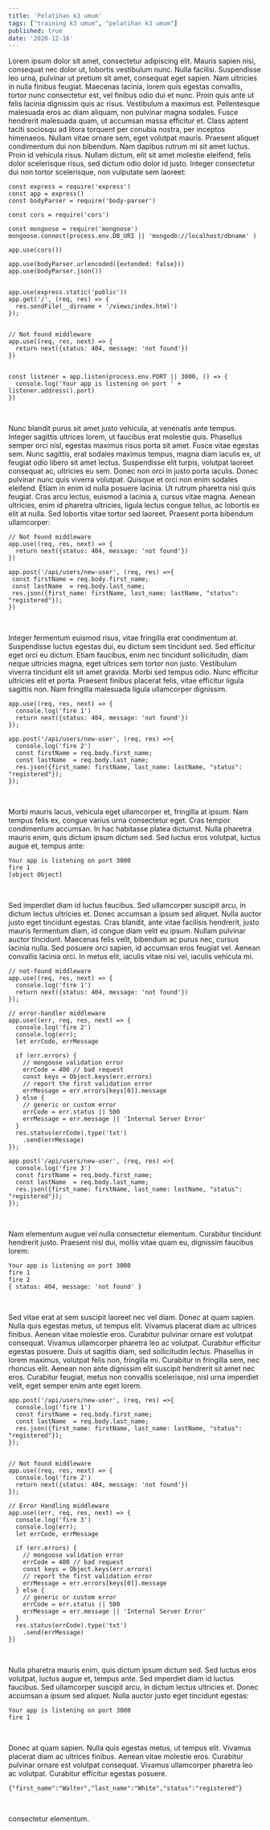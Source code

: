 ```yaml
---
title: 'Pelatihan k3 umum'
tags: ["training k3 umum", "pelatihan k3 umum"]
published: true
date: '2020-12-16'
---
```



Lorem ipsum dolor sit amet, consectetur adipiscing elit. Mauris sapien nisi, consequat nec dolor ut, lobortis vestibulum nunc. Nulla facilisi. Suspendisse leo urna, pulvinar ut pretium sit amet, consequat eget sapien. Nam ultricies in nulla finibus feugiat. Maecenas lacinia, lorem quis egestas convallis, tortor nunc consectetur est, vel finibus odio dui et nunc. Proin quis ante ut felis lacinia dignissim quis ac risus. Vestibulum a maximus est. Pellentesque malesuada eros ac diam aliquam, non pulvinar magna sodales. Fusce hendrerit malesuada quam, ut accumsan massa efficitur et. Class aptent taciti sociosqu ad litora torquent per conubia nostra, per inceptos himenaeos. Nullam vitae ornare sem, eget volutpat mauris. Praesent aliquet condimentum dui non bibendum. Nam dapibus rutrum mi sit amet luctus. Proin id vehicula risus. Nullam dictum, elit sit amet molestie eleifend, felis dolor scelerisque risus, sed dictum odio dolor id justo. Integer consectetur dui non tortor scelerisque, non vulputate sem laoreet:


```
const express = require('express')
const app = express()
const bodyParser = require('body-parser')

const cors = require('cors')

const mongoose = require('mongoose')
mongoose.connect(process.env.DB_URI || 'mongodb://localhost/dbname' )

app.use(cors())

app.use(bodyParser.urlencoded({extended: false}))
app.use(bodyParser.json())


app.use(express.static('public'))
app.get('/', (req, res) => {
  res.sendFile(__dirname + '/views/index.html')
});


// Not found middleware
app.use((req, res, next) => {
  return next({status: 404, message: 'not found'})
})


const listener = app.listen(process.env.PORT || 3000, () => {
  console.log('Your app is listening on port ' + listener.address().port)
})
```

<br>

Nunc blandit purus sit amet justo vehicula, at venenatis ante tempus. Integer sagittis ultrices lorem, ut faucibus erat molestie quis. Phasellus semper orci nisl, egestas maximus risus porta sit amet. Fusce vitae egestas sem. Nunc sagittis, erat sodales maximus tempus, magna diam iaculis ex, ut feugiat odio libero sit amet lectus. Suspendisse elit turpis, volutpat laoreet consequat ac, ultricies eu sem. Donec non orci in justo porta iaculis. Donec pulvinar nunc quis viverra volutpat. Quisque et orci non enim sodales eleifend. Etiam in enim id nulla posuere lacinia. Ut rutrum pharetra nisi quis feugiat. Cras arcu lectus, euismod a lacinia a, cursus vitae magna. Aenean ultricies, enim id pharetra ultricies, ligula lectus congue tellus, ac lobortis ex elit at nulla. Sed lobortis vitae tortor sed laoreet. Praesent porta bibendum ullamcorper:


```
// Not found middleware
app.use((req, res, next) => {
  return next({status: 404, message: 'not found'})
})

app.post('/api/users/new-user', (req, res) =>{
 const firstName = req.body.first_name;
 const lastName  = req.body.last_name;
 res.json({first_name: firstName, last_name: lastName, "status": "registered"});
})
```
<br>

Integer fermentum euismod risus, vitae fringilla erat condimentum at. Suspendisse luctus egestas dui, eu dictum sem tincidunt sed. Sed efficitur eget orci eu dictum. Etiam faucibus, enim nec tincidunt sollicitudin, diam neque ultricies magna, eget ultrices sem tortor non justo. Vestibulum viverra tincidunt elit sit amet gravida. Morbi sed tempus odio. Nunc efficitur ultricies elit et porta. Praesent finibus placerat felis, vitae efficitur ligula sagittis non. Nam fringilla malesuada ligula ullamcorper dignissim.


```
app.use((req, res, next) => {
  console.log('fire 1')
  return next({status: 404, message: 'not found'})
});

app.post('/api/users/new-user', (req, res) =>{
  console.log('fire 2')
  const firstName = req.body.first_name;
  const lastName  = req.body.last_name;
  res.json({first_name: firstName, last_name: lastName, "status": "registered"});
});

```
<br>

Morbi mauris lacus, vehicula eget ullamcorper et, fringilla at ipsum. Nam tempus felis ex, congue varius urna consectetur eget. Cras tempor condimentum accumsan. In hac habitasse platea dictumst. Nulla pharetra mauris enim, quis dictum ipsum dictum sed. Sed luctus eros volutpat, luctus augue et, tempus ante:


```
Your app is listening on port 3000
fire 1
[object Object]

```
<br>

Sed imperdiet diam id luctus faucibus. Sed ullamcorper suscipit arcu, in dictum lectus ultricies et. Donec accumsan a ipsum sed aliquet. Nulla auctor justo eget tincidunt egestas. Cras blandit, ante vitae facilisis hendrerit, justo mauris fermentum diam, id congue diam velit eu ipsum. Nullam pulvinar auctor tincidunt. Maecenas felis velit, bibendum ac purus nec, cursus lacinia nulla. Sed posuere orci sapien, id accumsan eros feugiat vel. Aenean convallis lacinia orci. In metus elit, iaculis vitae nisi vel, iaculis vehicula mi.


```
// not-found middleware
app.use((req, res, next) => {
  console.log('fire 1')
  return next({status: 404, message: 'not found'})
});

// error-handler middleware
app.use((err, req, res, next) => {
  console.log('fire 2')
  console.log(err);
  let errCode, errMessage

  if (err.errors) {
    // mongoose validation error
    errCode = 400 // bad request
    const keys = Object.keys(err.errors)
    // report the first validation error
    errMessage = err.errors[keys[0]].message
  } else {
    // generic or custom error
    errCode = err.status || 500
    errMessage = err.message || 'Internal Server Error'
  }
  res.status(errCode).type('txt')
    .send(errMessage)
});

app.post('/api/users/new-user', (req, res) =>{
  console.log('fire 3')
  const firstName = req.body.first_name;
  const lastName  = req.body.last_name;
  res.json({first_name: firstName, last_name: lastName, "status": "registered"});
});
```
<br>

Nam elementum augue vel nulla consectetur elementum. Curabitur tincidunt hendrerit justo. Praesent nisl dui, mollis vitae quam eu, dignissim faucibus lorem:


```
Your app is listening on port 3000
fire 1
fire 2
{ status: 404, message: 'not found' }

```
<br>

Sed vitae erat at sem suscipit laoreet nec vel diam. Donec at quam sapien. Nulla quis egestas metus, ut tempus elit. Vivamus placerat diam ac ultrices finibus. Aenean vitae molestie eros. Curabitur pulvinar ornare est volutpat consequat. Vivamus ullamcorper pharetra leo ac volutpat. Curabitur efficitur egestas posuere. Duis ut sagittis diam, sed sollicitudin lectus. Phasellus in lorem maximus, volutpat felis non, fringilla mi. Curabitur in fringilla sem, nec rhoncus elit. Aenean non ante dignissim elit suscipit hendrerit sit amet nec eros. Curabitur feugiat, metus non convallis scelerisque, nisl urna imperdiet velit, eget semper enim ante eget lorem.


```
app.post('/api/users/new-user', (req, res) =>{
  console.log('fire 1')
  const firstName = req.body.first_name;
  const lastName  = req.body.last_name;
  res.json({first_name: firstName, last_name: lastName, "status": "registered"});
});


// Not found middleware
app.use((req, res, next) => {
  console.log('fire 2')
  return next({status: 404, message: 'not found'})
});

// Error Handling middleware
app.use((err, req, res, next) => {
  console.log('fire 3')
  console.log(err);
  let errCode, errMessage

  if (err.errors) {
    // mongoose validation error
    errCode = 400 // bad request
    const keys = Object.keys(err.errors)
    // report the first validation error
    errMessage = err.errors[keys[0]].message
  } else {
    // generic or custom error
    errCode = err.status || 500
    errMessage = err.message || 'Internal Server Error'
  }
  res.status(errCode).type('txt')
    .send(errMessage)
})
```
<br>

Nulla pharetra mauris enim, quis dictum ipsum dictum sed. Sed luctus eros volutpat, luctus augue et, tempus ante. Sed imperdiet diam id luctus faucibus. Sed ullamcorper suscipit arcu, in dictum lectus ultricies et. Donec accumsan a ipsum sed aliquet. Nulla auctor justo eget tincidunt egestas:


```
Your app is listening on port 3000
fire 1

```
<br>

 Donec at quam sapien. Nulla quis egestas metus, ut tempus elit. Vivamus placerat diam ac ultrices finibus. Aenean vitae molestie eros. Curabitur pulvinar ornare est volutpat consequat. Vivamus ullamcorper pharetra leo ac volutpat. Curabitur efficitur egestas posuere.


```
{"first_name":"Walter","last_name":"White","status":"registered"}
```
<br>

consectetur elementum.